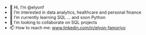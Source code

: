 - 👋 Hi, I’m @elyonf
- 👀 I’m interested in data analytics, healthcare and personal finance
- 🌱 I’m currently learning SQL ... and soon Python
- 💞️ I’m looking to collaborate on SQL projects 
- 📫 How to reach me: www.linkedin.com/in/elyon-famoriyo

<!---
elyonf/elyonf is a ✨ special ✨ repository because its `README.md` (this file) appears on your GitHub profile.
You can click the Preview link to take a look at your changes.
--->
